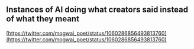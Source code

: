 ## Instances of AI doing what creators said instead of what they meant
  
  [https://twitter.com/mogwai_poet/status/1060286856493813760](https://twitter.com/mogwai_poet/status/1060286856493813760)